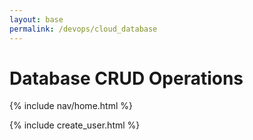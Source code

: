 ```yaml
---
layout: base
permalink: /devops/cloud_database
---
```


# Database CRUD Operations

{% include nav/home.html %}


{% include create_user.html %}